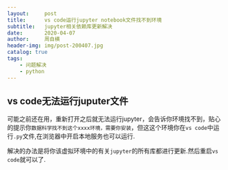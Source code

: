 ```yaml
---
layout:     post
title:      vs code运行jupyter notebook文件找不到环境
subtitle:   jupyter相关依赖库更新解决
date:       2020-04-07
author:     周自横
header-img: img/post-200407.jpg
catalog: true
tags:
    - 问题解决
    - python
---
```


## vs code无法运行juputer文件

​	可能之前还在用，重新打开之后就无法运行jupyter，会告诉你环境找不到，贴心的提示你`数据科学找不到这个xxxx环境，需要你安装`，但这这个环境你在`vs code`中运行`.py`文件,在浏览器中开启本地服务也可以运行.

​	解决的办法是将你该虚拟环境中的有关`jupyter`的所有库都进行更新.然后重启`vs code`就可以了.

